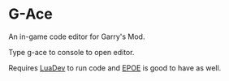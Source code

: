 G-Ace
=====

An in-game code editor for Garry's Mod.  
  
Type g-ace to console to open editor.  
  
Requires [LuaDev](http://facepunch.com/showthread.php?t=979552) to run code and [EPOE](http://facepunch.com/showthread.php?t=1145218) is good to have as well.  
  